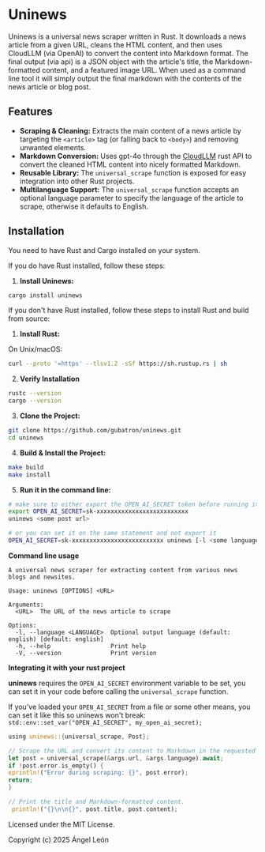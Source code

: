 # Uninews

Uninews is a universal news scraper written in Rust. It downloads a news article from a given URL, cleans the HTML content, and then uses CloudLLM (via OpenAI) to convert the content into Markdown format. The final output (via api) is a JSON object with the article's title, the Markdown-formatted content, and a featured image URL. When used as a command line tool it will simply output the final markdown with the contents of the news article or blog post.

## Features

- **Scraping & Cleaning:** Extracts the main content of a news article by targeting the `<article>` tag (or falling back to `<body>`) and removing unwanted elements.
- **Markdown Conversion:** Uses gpt-4o through the [CloudLLM](https://github.com/CloudLLM-ai/cloudllm/tree/main) rust API to convert the cleaned HTML content into nicely formatted Markdown.
- **Reusable Library:** The `universal_scrape` function is exposed for easy integration into other Rust projects.
- **Multilanguage Support:** The `universal_scrape` function accepts an optional language parameter to specify the language of the article to scrape, otherwise it defaults to English.

## Installation

You need to have Rust and Cargo installed on your system.

If you do have Rust installed, follow these steps:

1. **Install Uninews:**
```bash
cargo install uninews
```  

If you don't have Rust installed, follow these steps to install Rust and build from source:

1. **Install Rust:**

On Unix/macOS:
```bash
curl --proto '=https' --tlsv1.2 -sSf https://sh.rustup.rs | sh
```

2. **Verify Installation**
```bash
rustc --version
cargo --version
```

3. **Clone the Project:**
 ```bash
 git clone https://github.com/gubatron/uninews.git
 cd uninews
```
   
4. **Build & Install the Project:**
```bash
make build
make install
```

5. **Run it in the command line:**
```bash
# make sure to either export the OPEN_AI_SECRET token before running it
export OPEN_AI_SECRET=sk-xxxxxxxxxxxxxxxxxxxxxxxxxx
uninews <some post url>

# or you can set it on the same statement and not export it
OPEN_AI_SECRET=sk-xxxxxxxxxxxxxxxxxxxxxxxxxx uninews [-l <some language name>] <some post url>
```

**Command line usage**
```
A universal news scraper for extracting content from various news blogs and newsites.

Usage: uninews [OPTIONS] <URL>

Arguments:
  <URL>  The URL of the news article to scrape

Options:
  -l, --language <LANGUAGE>  Optional output language (default: english) [default: english]
  -h, --help                 Print help
  -V, --version              Print version
```   

**Integrating it with your rust project**

**uninews** requires the `OPEN_AI_SECRET` environment variable to be set, you can set it in your code before calling the `universal_scrape` function.

If you've loaded your `OPEN_AI_SECRET` from a file or some other means, you can set it like this so uninews won't break:
`std::env::set_var("OPEN_AI_SECRET", my_open_ai_secret);`


```rust
using uninews::{universal_scrape, Post};

// Scrape the URL and convert its content to Markdown in the requested language.
let post = universal_scrape(&args.url, &args.language).await;
if !post.error.is_empty() {
eprintln!("Error during scraping: {}", post.error);
return;
}

// Print the title and Markdown-formatted content.
 println!("{}\n\n{}", post.title, post.content);
```

Licensed under the MIT License.

Copyright (c) 2025 Ángel León

